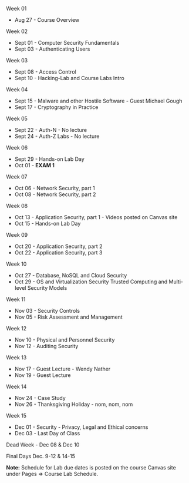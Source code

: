 Week 01 

* Aug 27 - Course Overview 

Week 02

* Sept 01 - Computer Security Fundamentals
* Sept 03 - Authenticating Users

Week 03

* Sept 08 - Access Control 
* Sept 10 - Hacking-Lab and Course Labs Intro 

Week 04

* Sept 15 - Malware and other Hostile Software - Guest Michael Gough
* Sept 17 - Cryptography in Practice 

Week 05

* Sept 22 - Auth-N - No lecture  
* Sept 24 - Auth-Z Labs - No lecture

Week 06

* Sept 29 - Hands-on Lab Day
* Oct 01 - **EXAM 1**

Week 07

* Oct 06 - Network Security, part 1
* Oct 08 - Network Security, part 2 

Week 08

* Oct 13 - Application Security, part 1 - Videos posted on Canvas site
* Oct 15 - Hands-on Lab Day

Week 09

* Oct 20 - Application Security, part 2
* Oct 22 - Application Security, part 3 

Week 10

* Oct 27 - Database, NoSQL and Cloud Security
* Oct 29 - OS and Virtualization Security 
           Trusted Computing and Multi-level Security Models

Week 11

* Nov 03 - Security Controls
* Nov 05 - Risk Assessment and Management

Week 12

* Nov 10 - Physical and Personnel Security 
* Nov 12 - Auditing Security 

Week 13

* Nov 17 - Guest Lecture - Wendy Nather
* Nov 19 - Guest Lecture

Week 14

* Nov 24 - Case Study 
* Nov 26 - Thanksgiving Holiday - nom, nom, nom

Week 15

* Dec 01 - Security - Privacy, Legal and Ethical concerns
* Dec 03 - Last Day of Class 

Dead Week - Dec 08 & Dec 10

Final Days Dec. 9-12 & 14-15

**Note:** Schedule for Lab due dates is posted on the course Canvas site under Pages => Course Lab Schedule.
